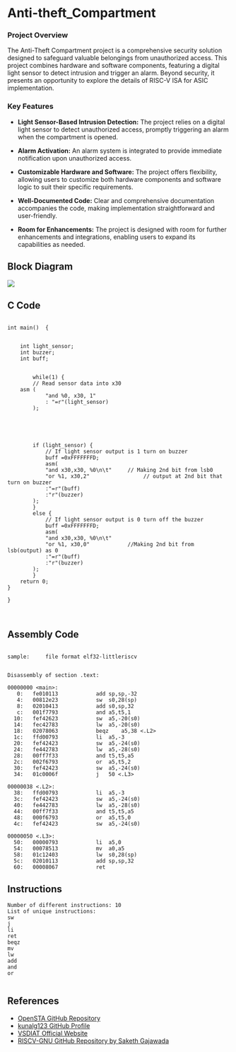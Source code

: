 # Anti-theft_Compartment

### Project Overview

The Anti-Theft Compartment project is a comprehensive security solution designed to safeguard valuable belongings from unauthorized access. This project combines hardware and software components, featuring a digital light sensor to detect intrusion and trigger an alarm. Beyond security, it presents an opportunity to explore the details of RISC-V ISA for ASIC implementation.

### Key Features

- **Light Sensor-Based Intrusion Detection:** The project relies on a digital light sensor to detect unauthorized access, promptly triggering an alarm when the compartment is opened.

- **Alarm Activation:** An alarm system is integrated to provide immediate notification upon unauthorized access.

- **Customizable Hardware and Software:** The project offers flexibility, allowing users to customize both hardware components and software logic to suit their specific requirements.

- **Well-Documented Code:** Clear and comprehensive documentation accompanies the code, making implementation straightforward and user-friendly.

- **Room for Enhancements:** The project is designed with room for further enhancements and integrations, enabling users to expand its capabilities as needed.

<h2>Block Diagram</h2>
<div>
	<img src="https://github.com/NiteshIIITB/Anti-theft_Compartment/assets/140998787/3d857054-9e97-4d45-b923-02434353f34d">

</div>


<h2>C Code</h2>

```

int main()  {

    
    int light_sensor;
    int buzzer;
    int buff;
    
    
        while(1) {
        // Read sensor data into x30
	asm (
            "and %0, x30, 1"
            : "=r"(light_sensor)
        );

       
        

        
        if (light_sensor) {
            // If light sensor output is 1 turn on buzzer
            buff =0xFFFFFFFD;
            asm(
            "and x30,x30, %0\n\t"     // Making 2nd bit from lsb0
            "or %1, x30,2"                 // output at 2nd bit that turn on buzzer
            :"=r"(buff)
            :"r"(buzzer)
        );
        } 
        else {
            // If light sensor output is 0 turn off the buzzer
            buff =0xFFFFFFFD;
            asm(
            "and x30,x30, %0\n\t"     
            "or %1, x30,0"            //Making 2nd bit from lsb(output) as 0
            :"=r"(buff)
            :"r"(buzzer)
        );
        }
    return 0;
}

}



```

<h2>Assembly Code</h2>

```

sample:     file format elf32-littleriscv


Disassembly of section .text:

00000000 <main>:
   0:	fe010113          	add	sp,sp,-32
   4:	00812e23          	sw	s0,28(sp)
   8:	02010413          	add	s0,sp,32
   c:	001f7793          	and	a5,t5,1
  10:	fef42623          	sw	a5,-20(s0)
  14:	fec42783          	lw	a5,-20(s0)
  18:	02078063          	beqz	a5,38 <.L2>
  1c:	ffd00793          	li	a5,-3
  20:	fef42423          	sw	a5,-24(s0)
  24:	fe442783          	lw	a5,-28(s0)
  28:	00ff7f33          	and	t5,t5,a5
  2c:	002f6793          	or	a5,t5,2
  30:	fef42423          	sw	a5,-24(s0)
  34:	01c0006f          	j	50 <.L3>

00000038 <.L2>:
  38:	ffd00793          	li	a5,-3
  3c:	fef42423          	sw	a5,-24(s0)
  40:	fe442783          	lw	a5,-28(s0)
  44:	00ff7f33          	and	t5,t5,a5
  48:	000f6793          	or	a5,t5,0
  4c:	fef42423          	sw	a5,-24(s0)

00000050 <.L3>:
  50:	00000793          	li	a5,0
  54:	00078513          	mv	a0,a5
  58:	01c12403          	lw	s0,28(sp)
  5c:	02010113          	add	sp,sp,32
  60:	00008067          	ret

```

<h2>Instructions</h2>

```
Number of different instructions: 10
List of unique instructions:
sw
j
li
ret
beqz
mv
lw
add
and
or


```



## References

- [OpenSTA GitHub Repository](https://github.com/The-OpenROAD-Project/OpenSTA.git)
- [kunalg123 GitHub Profile](https://github.com/kunalg123)
- [VSDIAT Official Website](https://www.vsdiat.com)
- [RISCV-GNU GitHub Repository by Saketh Gajawada](https://github.com/SakethGajawada/RISCV-GNU)

